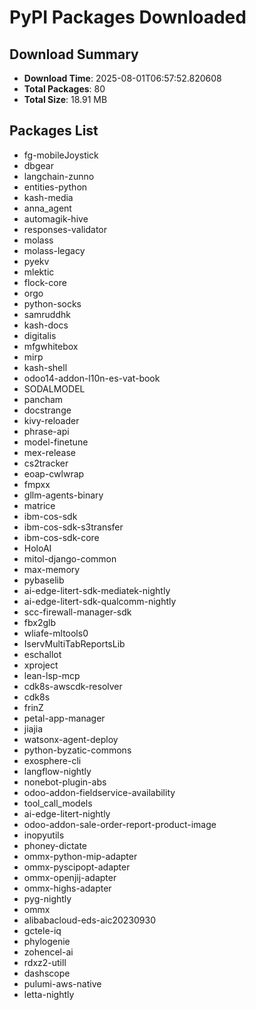 # PyPI Packages Downloaded

## Download Summary
- **Download Time**: 2025-08-01T06:57:52.820608
- **Total Packages**: 80
- **Total Size**: 18.91 MB

## Packages List
- fg-mobileJoystick
- dbgear
- langchain-zunno
- entities-python
- kash-media
- anna_agent
- automagik-hive
- responses-validator
- molass
- molass-legacy
- pyekv
- mlektic
- flock-core
- orgo
- python-socks
- samruddhk
- kash-docs
- digitalis
- mfgwhitebox
- mirp
- kash-shell
- odoo14-addon-l10n-es-vat-book
- SODALMODEL
- pancham
- docstrange
- kivy-reloader
- phrase-api
- model-finetune
- mex-release
- cs2tracker
- eoap-cwlwrap
- fmpxx
- gllm-agents-binary
- matrice
- ibm-cos-sdk
- ibm-cos-sdk-s3transfer
- ibm-cos-sdk-core
- HoloAI
- mitol-django-common
- max-memory
- pybaselib
- ai-edge-litert-sdk-mediatek-nightly
- ai-edge-litert-sdk-qualcomm-nightly
- scc-firewall-manager-sdk
- fbx2glb
- wliafe-mltools0
- IservMultiTabReportsLib
- eschallot
- xproject
- lean-lsp-mcp
- cdk8s-awscdk-resolver
- cdk8s
- frinZ
- petal-app-manager
- jiajia
- watsonx-agent-deploy
- python-byzatic-commons
- exosphere-cli
- langflow-nightly
- nonebot-plugin-abs
- odoo-addon-fieldservice-availability
- tool_call_models
- ai-edge-litert-nightly
- odoo-addon-sale-order-report-product-image
- inopyutils
- phoney-dictate
- ommx-python-mip-adapter
- ommx-pyscipopt-adapter
- ommx-openjij-adapter
- ommx-highs-adapter
- pyg-nightly
- ommx
- alibabacloud-eds-aic20230930
- gctele-iq
- phylogenie
- zohencel-ai
- rdxz2-utill
- dashscope
- pulumi-aws-native
- letta-nightly
